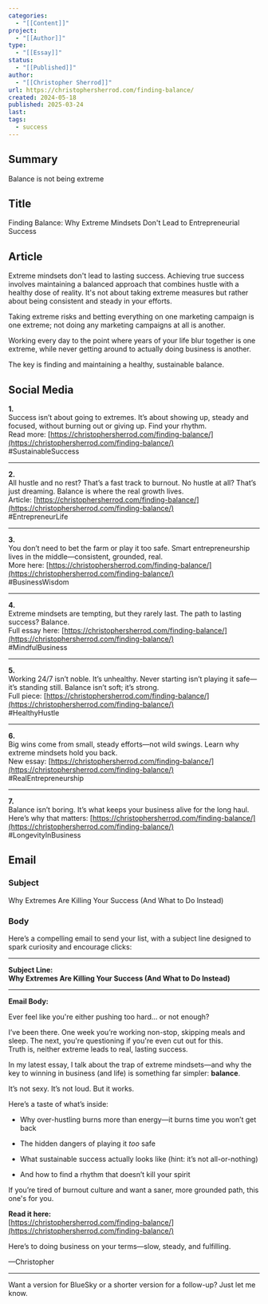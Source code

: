 ```yaml
---
categories:
  - "[[Content]]"
project:
  - "[[Author]]"
type:
  - "[[Essay]]"
status:
  - "[[Published]]"
author:
  - "[[Christopher Sherrod]]"
url: https://christophersherrod.com/finding-balance/
created: 2024-05-18
published: 2025-03-24
last:
tags:
  - success
---
```

## Summary
Balance is not being extreme
## Title
Finding Balance: Why Extreme Mindsets Don't Lead to Entrepreneurial Success
## Article
Extreme mindsets don't lead to lasting success. Achieving true success involves maintaining a balanced approach that combines hustle with a healthy dose of reality. It's not about taking extreme measures but rather about being consistent and steady in your efforts. 

Taking extreme risks and betting everything on one marketing campaign is one extreme; not doing any marketing campaigns at all is another. 

Working every day to the point where years of your life blur together is one extreme, while never getting around to actually doing business is another. 

The key is finding and maintaining a healthy, sustainable balance.

## Social Media
**1.**  
Success isn’t about going to extremes. It’s about showing up, steady and focused, without burning out or giving up. Find your rhythm.  
Read more: [https://christophersherrod.com/finding-balance/](https://christophersherrod.com/finding-balance/)  
#SustainableSuccess

---

**2.**  
All hustle and no rest? That’s a fast track to burnout. No hustle at all? That’s just dreaming. Balance is where the real growth lives.  
Article: [https://christophersherrod.com/finding-balance/](https://christophersherrod.com/finding-balance/)  
#EntrepreneurLife

---

**3.**  
You don’t need to bet the farm or play it too safe. Smart entrepreneurship lives in the middle—consistent, grounded, real.  
More here: [https://christophersherrod.com/finding-balance/](https://christophersherrod.com/finding-balance/)  
#BusinessWisdom

---

**4.**  
Extreme mindsets are tempting, but they rarely last. The path to lasting success? Balance.  
Full essay here: [https://christophersherrod.com/finding-balance/](https://christophersherrod.com/finding-balance/)  
#MindfulBusiness

---

**5.**  
Working 24/7 isn’t noble. It’s unhealthy. Never starting isn’t playing it safe—it’s standing still. Balance isn’t soft; it’s strong.  
Full piece: [https://christophersherrod.com/finding-balance/](https://christophersherrod.com/finding-balance/)  
#HealthyHustle

---

**6.**  
Big wins come from small, steady efforts—not wild swings. Learn why extreme mindsets hold you back.  
New essay: [https://christophersherrod.com/finding-balance/](https://christophersherrod.com/finding-balance/)  
#RealEntrepreneurship

---

**7.**  
Balance isn’t boring. It’s what keeps your business alive for the long haul.  
Here’s why that matters: [https://christophersherrod.com/finding-balance/](https://christophersherrod.com/finding-balance/)  
#LongevityInBusiness

## Email
### Subject
Why Extremes Are Killing Your Success (And What to Do Instead)
### Body
Here’s a compelling email to send your list, with a subject line designed to spark curiosity and encourage clicks:

---

**Subject Line:**  
**Why Extremes Are Killing Your Success (And What to Do Instead)**

---

**Email Body:**

Ever feel like you're either pushing too hard… or not enough?

I’ve been there. One week you’re working non-stop, skipping meals and sleep. The next, you're questioning if you're even cut out for this.  
Truth is, neither extreme leads to real, lasting success.

In my latest essay, I talk about the trap of extreme mindsets—and why the key to winning in business (and life) is something far simpler: **balance**.

It’s not sexy. It’s not loud. But it works.

Here’s a taste of what’s inside:

- Why over-hustling burns more than energy—it burns time you won’t get back
    
- The hidden dangers of playing it _too_ safe
    
- What sustainable success actually looks like (hint: it’s not all-or-nothing)
    
- And how to find a rhythm that doesn’t kill your spirit
    

If you’re tired of burnout culture and want a saner, more grounded path, this one's for you.

**Read it here:**  
[https://christophersherrod.com/finding-balance/](https://christophersherrod.com/finding-balance/)

Here’s to doing business on your terms—slow, steady, and fulfilling.

—Christopher

---

Want a version for BlueSky or a shorter version for a follow-up? Just let me know.